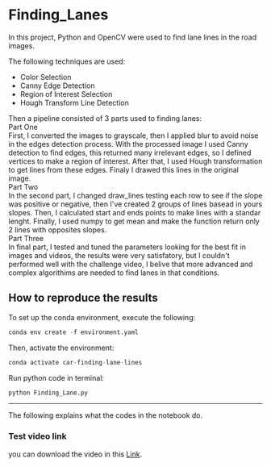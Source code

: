 # Finding_Lanes

In this project, Python and OpenCV were used to find lane lines in the road images.  

The following techniques are used:

- Color Selection
- Canny Edge Detection
- Region of Interest Selection
- Hough Transform Line Detection

Then a pipeline consisted of 3 parts used to finding lanes:
<br>
Part One
<br>
First, I converted the images to grayscale, then I applied blur to avoid noise in the edges detection process. With the processed image I used Canny detection to find edges, this returned many irrelevant edges, so I defined vertices to make a region of interest. After that, I used Hough transformation to get lines from these edges. Finaly I drawed this lines in the original image.
<br>
Part Two
<br>
In the second part, I changed draw_lines testing each row to see if the slope was positive or negative, then I've created 2 groups of lines basead in yours slopes. Then, I calculated start and ends points to make lines with a standar lenght. Finally, I used numpy to get mean and make the function return only 2 lines with opposites slopes.
<br>
Part Three
<br>
In final part, I tested and tuned the parameters looking for the best fit in images and videos, the results were very satisfatory, but I couldn't performed well with the challenge video, I belive that more advanced and complex algorithims are needed to find lanes in that conditions.

## How to reproduce the results

To set up the conda environment, execute the following:

```python
conda env create -f environment.yaml
```

Then, activate the environment:

```python
conda activate car-finding-lane-lines
```

Run python code in terminal:

```bash
python Finding_Lane.py
```
---

The following explains what the codes in the notebook do.

### Test video link 
you can download the video in this [Link](https://drive.google.com/file/d/1WiebkAXB2UIpNpgOJSavrdBHL7m98he1/view?usp=sharing).

